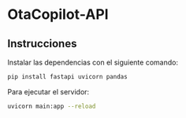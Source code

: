 # OtaCopilot-API


## Instrucciones

Instalar las dependencias con el siguiente comando:

``` bash
pip install fastapi uvicorn pandas
```

Para ejecutar el servidor:

``` bash
uvicorn main:app --reload
```